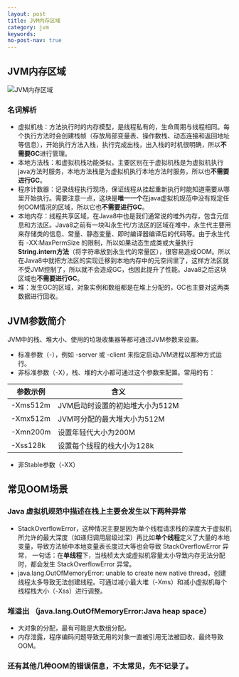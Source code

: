 ```yaml
---
layout: post
title: JVM内存区域
category: jvm
keywords: 
no-post-nav: true
---
```


## JVM内存区域
![JVM内存区域](http://image.wyc1856.club/2020-02-26-13-37-57.png)
### 名词解析
- 虚拟机栈：方法执行时的内存模型，是线程私有的，生命周期与线程相同。每个执行方法时会创建栈帧（存放局部变量表、操作数栈、动态连接和返回地址等信息），开始执行方法入栈，执行完成出栈，出入栈的时机很明确，所以**不需要GC**进行管理。
- 本地方法栈：和虚拟机栈功能类似，主要区别在于虚拟机栈是为虚拟机执行java方法时服务，本地方法栈是为虚拟机执行本地方法时服务，所以也**不需要进行GC**。
- 程序计数器：记录线程执行现场，保证线程从挂起重新执行时能知道需要从哪里开始执行。需要注意一点，这块是**唯一一个**在java虚拟机规范中没有规定任何OOM情况的区域，所以它也**不需要进行GC**。
- 本地内存：线程共享区域，在Java8中也是我们通常说的堆外内存，包含元信息和方法区。Java8之前有一块叫永生代/方法区的区域在堆中，永生代主要用来存储类的信息、常量、静态变量、即时编译器编译后的代码等。由于永生代有 -XX:MaxPermSize 的限制，所以如果动态生成类或大量执行**String.intern方法**（将字符串放到永生代的常量区），很容易造成OOM。所以在Java8中就把方法区的实现迁移到本地内存中的元空间里了，这样方法区就不受JVM控制了，所以就不会造成GC，也因此提升了性能。Java8之后这块区域也**不需要进行GC**。
- 堆：发生GC的区域，对象实例和数组都是在堆上分配的，GC也主要对这两类数据进行回收。

## JVM参数简介
JVM中的栈、堆大小、使用的垃圾收集器等都可通过JVM参数来设置。
- 标准参数（-），例如 -server 或 -client 来指定启动JVM进程以那种方式运行。
- 非标准参数（-X），栈、堆的大小都可通过这个参数来配置。常用的有：

|参数示例|含义|
|-|-|
|-Xms512m|JVM启动时设置的初始堆大小为512M|
|-Xmx512m|JVM可分配的最大堆大小为512M|
|-Xmn200m|设置年轻代大小为200M|
|-Xss128k|设置每个线程的栈大小为128k|

- 非Stable参数（-XX）

## 常见OOM场景
### Java 虚拟机规范中描述在栈上主要会发生以下两种异常
- StackOverflowError，这种情况主要是因为单个线程请求栈的深度大于虚拟机所允许的最大深度（如递归调用层级过深）再比如**单个线程**定义了大量的本地变量，导致方法帧中本地变量表长度过大等也会导致 StackOverflowError 异常， 一句话：在**单线程**下，当栈桢太大或虚拟机容量太小导致内存无法分配时，都会发生 StackOverflowError 异常。
- java.lang.OutOfMemoryError: unable to create new native thread，创建线程太多导致无法创建线程。可通过减小最大堆（-Xms）和减小虚拟机每个线程栈大小（-Xss）进行调整。

### 堆溢出 （java.lang.OutOfMemoryError:Java heap space）
- 大对象的分配，最有可能是大数组分配。
- 内存泄露，程序编码问题导致无用的对象一直被引用无法被回收，最终导致OOM。

### 还有其他几种OOM的错误信息，不太常见，先不记录了。

